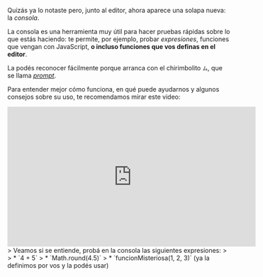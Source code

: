 Quizás ya lo notaste pero, junto al editor, ahora aparece una solapa nueva: la _consola_.

La consola es una herramienta muy útil para hacer pruebas rápidas sobre lo que estás haciendo: te permite, por ejemplo, probar _expresiones_, funciones que vengan con JavaScript, **o incluso funciones que vos definas en el editor**. 

La podés reconocer fácilmente porque arranca con el chirimbolito `ム`, que se llama _[prompt](https://es.wikipedia.org/wiki/Prompt)_.

Para entender mejor cómo funciona, en qué puede ayudarnos y algunos consejos sobre su uso, te recomendamos mirar este video:

<iframe width="560" height="315" src="https://www.youtube.com/embed/X8_vRm695B8?ecver=1" frameborder="0" allow="autoplay; encrypted-media" allowfullscreen></iframe>
> Veamos si se entiende, probá en la consola las siguientes expresiones:
>
>   * `4 + 5`
>   * `Math.round(4.5)`
>   * `funcionMisteriosa(1, 2, 3)` (ya la definimos por vos y la podés usar)


